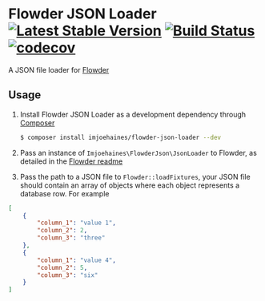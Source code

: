 # Flowder JSON Loader [![Latest Stable Version](https://poser.pugx.org/imjoehaines/flowder-json-loader/v/stable)](https://packagist.org/packages/imjoehaines/flowder-json-loader) [![Build Status](https://travis-ci.org/imjoehaines/flowder-json-loader.svg?branch=master)](https://travis-ci.org/imjoehaines/flowder-json-loader) [![codecov](https://codecov.io/gh/imjoehaines/flowder-json-loader/branch/master/graph/badge.svg)](https://codecov.io/gh/imjoehaines/flowder-json-loader)

A JSON file loader for [Flowder](https://github.com/imjoehaines/flowder)

## Usage

1. Install Flowder JSON Loader as a development dependency through [Composer](https://getcomposer.org/)

   ```sh
   $ composer install imjoehaines/flowder-json-loader --dev
   ```

2. Pass an instance of `Imjoehaines\FlowderJson\JsonLoader` to Flowder, as detailed in the [Flowder readme](https://github.com/imjoehaines/flowder/blob/master/README.md#usage)

3. Pass the path to a JSON file to `Flowder::loadFixtures`, your JSON file should contain an array of objects where each object represents a database row. For example

```json
[
    {
        "column_1": "value 1",
        "column_2": 2,
        "column_3": "three"
    },
    {
        "column_1": "value 4",
        "column_2": 5,
        "column_3": "six"
    }
]
```
